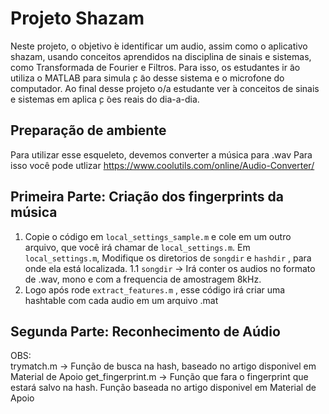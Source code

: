 Projeto Shazam
===

Neste projeto, o objetivo  ́e identificar um audio, assim como o aplicativo
shazam, usando conceitos aprendidos na disciplina de sinais e sistemas, como
Transformada de Fourier e Filtros.
Para isso, os estudantes ir ̃ao utiliza o MATLAB para simula ̧c ̃ao desse
sistema e o microfone do computador. Ao final desse projeto o/a estudante
ver ́a conceitos de sinais e sistemas em aplica ̧c ̃oes reais do dia-a-dia.

Preparação de ambiente
---

Para utilizar esse esqueleto, devemos converter a música para .wav 
Para isso você pode utlizar https://www.coolutils.com/online/Audio-Converter/

Primeira Parte: Criação dos fingerprints da música
---

1. Copie o código em `local_settings_sample.m` e cole em um outro arquivo, que você irá chamar de `local_settings.m`. Em `local_settings.m`, Modifique os diretorios de `songdir` e `hashdir` , para onde ela está localizada.
	1.1 `songdir` -> Irá conter os audios no formato de .wav, mono e com a frequencia de amostragem 8kHz.
2. Logo após rode `extract_features.m` , esse código irá criar uma hashtable com cada audio em um arquivo .mat


Segunda Parte: Reconhecimento de Aúdio
---

OBS: 	
	trymatch.m -> Função de busca na hash, baseado no artigo disponivel em Material de Apoio
	get_fingerprint.m -> Função que fara o fingerprint que estará salvo na hash. Função baseada no artigo disponivel em Material de Apoio


